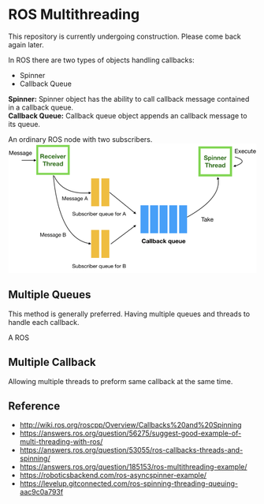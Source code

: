 # ROS Multithreading

This repository is currently undergoing construction. Please come back again later.  

In ROS there are two types of objects handling callbacks:

- Spinner
- Callback Queue

**Spinner:** Spinner object has the ability to call callback message contained in a callback queue.  
**Callback Queue:** Callback queue object appends an callback message to its queue.  

An ordinary ROS node with two subscribers.  
![img](resources/ordinary.png)

## Multiple Queues

This method is generally preferred. Having multiple queues and threads to handle each callback.

A ROS

## Multiple Callback

Allowing multiple threads to preform same callback at the same time.

## Reference

- http://wiki.ros.org/roscpp/Overview/Callbacks%20and%20Spinning
- https://answers.ros.org/question/56275/suggest-good-example-of-multi-threading-with-ros/
- https://answers.ros.org/question/53055/ros-callbacks-threads-and-spinning/
- https://answers.ros.org/question/185153/ros-multithreading-example/
- https://roboticsbackend.com/ros-asyncspinner-example/
- https://levelup.gitconnected.com/ros-spinning-threading-queuing-aac9c0a793f

